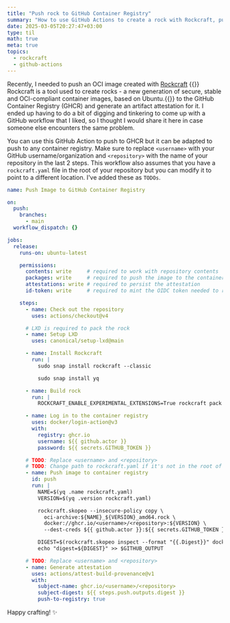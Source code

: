 ```yaml
---
title: "Push rock to GitHub Container Registry"
summary: "How to use GitHub Actions to create a rock with Rockcraft, push the image to GitHub Container Registry, and generate its attestation"
date: 2025-03-05T20:27:47+03:00
type: til
math: true
meta: true
topics:
  - rockcraft
  - github-actions
---
```


Recently, I needed to push an OCI image created with [Rockcraft](https://documentation.ubuntu.com/rockcraft/en/stable/index.html) {{<marginnote>}} Rockcraft is a tool used to create rocks - a new generation of secure, stable and OCI-compliant container images, based on Ubuntu.{{</marginnote>}} to the GitHub Container Registry (GHCR) and generate an artifact attestation for it. I ended up having to do a bit of digging and tinkering to come up with a GitHub workflow that I liked, so I thought I would share it here in case someone else encounters the same problem.

You can use this GitHub Action to push to GHCR but it can be adapted to push to any container registry. Make sure to replace `<username>` with your GitHub username/organization and `<repository>` with the name of your repository in the last 2 steps. This workflow also assumes that you have a `rockcraft.yaml` file in the root of your repository but you can modify it to point to a different location. I've added these as `TODOs`.

```yaml
name: Push Image to GitHub Container Registry

on:
  push:
    branches:
      - main
  workflow_dispatch: {}

jobs:
  release:
    runs-on: ubuntu-latest

    permissions:
      contents: write     # required to work with repository contents
      packages: write     # required to push the image to the container registry
      attestations: write # required to persist the attestation
      id-token: write     # required to mint the OIDC token needed to request a Sigstore signing certificate

    steps:
      - name: Check out the repository
        uses: actions/checkout@v4

      # LXD is required to pack the rock
      - name: Setup LXD
        uses: canonical/setup-lxd@main

      - name: Install Rockcraft
        run: |
          sudo snap install rockcraft --classic

          sudo snap install yq

      - name: Build rock
        run: |
          ROCKCRAFT_ENABLE_EXPERIMENTAL_EXTENSIONS=True rockcraft pack --verbose

      - name: Log in to the container registry
        uses: docker/login-action@v3
        with:
          registry: ghcr.io
          username: ${{ github.actor }}
          password: ${{ secrets.GITHUB_TOKEN }}

      # TODO: Replace <username> and <repository>
      # TODO: Change path to rockcraft.yaml if it's not in the root of the repository
      - name: Push image to container registry
        id: push
        run: |
          NAME=$(yq .name rockcraft.yaml)
          VERSION=$(yq .version rockcraft.yaml)

          rockcraft.skopeo --insecure-policy copy \
            oci-archive:${NAME}_${VERSION}_amd64.rock \
            docker://ghcr.io/<username>/<repository>:${VERSION} \
            --dest-creds ${{ github.actor }}:${{ secrets.GITHUB_TOKEN }}

          DIGEST=$(rockcraft.skopeo inspect --format "{{.Digest}}" docker://ghcr.io/<username>/<repository>:${VERSION})
          echo "digest=${DIGEST}" >> $GITHUB_OUTPUT

      # TODO: Replace <username> and <repository>
      - name: Generate attestation
        uses: actions/attest-build-provenance@v1
        with:
          subject-name: ghcr.io/<username>/<repository>
          subject-digest: ${{ steps.push.outputs.digest }}
          push-to-registry: true
```

Happy crafting! ✨
